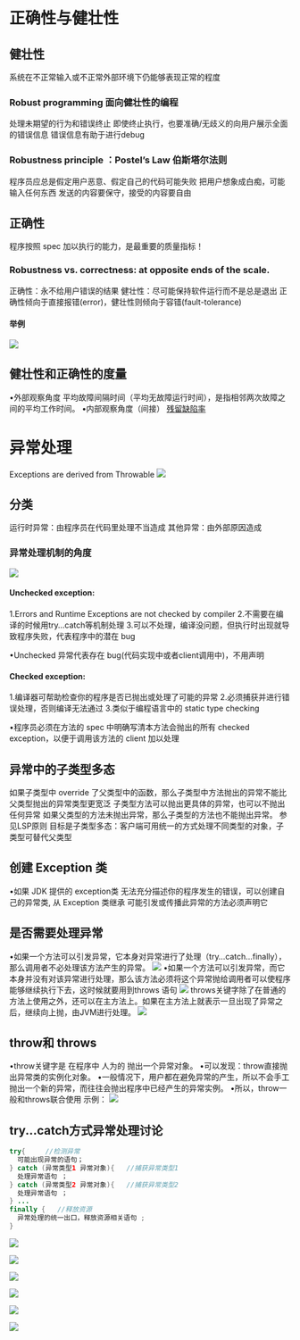 # 正确性与健壮性
## 健壮性
系统在不正常输入或不正常外部环境下仍能够表现正常的程度
### Robust programming 面向健壮性的编程
处理未期望的行为和错误终止
即使终止执行，也要准确/无歧义的向用户展示全面的错误信息
错误信息有助于进行debug

### Robustness principle ：Postel’s Law 伯斯塔尔法则
程序员应总是假定用户恶意、假定自己的代码可能失败
把用户想象成白痴，可能输入任何东西
发送的内容要保守，接受的内容要自由

## 正确性
程序按照 spec 加以执行的能力，是最重要的质量指标！

### Robustness vs. correctness: at opposite ends of the scale. 
正确性：永不给用户错误的结果
健壮性：尽可能保持软件运行而不是总是退出
正确性倾向于直接报错(error)，健壮性则倾向于容错(fault-tolerance)

#### 举例
![](Attachments/正确性与健壮性.svg)

## 健壮性和正确性的度量
•外部观察角度
	平均故障间隔时间（平均无故障运行时间），是指相邻两次故障之间的平均工作时间。
•内部观察角度（间接）
	[残留缺陷率](9.软件测试与测试优先的编程.md#残留缺陷率)
# 异常处理
Exceptions are derived from Throwable
![](Attachments/10.面向正确性与健壮性的软件构造.png)
## 分类
运行时异常：由程序员在代码里处理不当造成
其他异常：由外部原因造成

### 异常处理机制的角度
![](Attachments/checked和unchecked异常.svg)
#### Unchecked exception:
1.Errors and Runtime Exceptions are not checked by compiler
2.不需要在编译的时候用try…catch等机制处理
3.可以不处理，编译没问题，但执行时出现就导致程序失败，代表程序中的潜在 bug

•Unchecked 异常代表存在 bug(代码实现中或者client调用中)，不用声明
#### Checked exception:
1.编译器可帮助检查你的程序是否已抛出或处理了可能的异常
2.必须捕获并进行错误处理，否则编译无法通过
3.类似于编程语言中的 static type checking

•程序员必须在方法的 spec 中明确写清本方法会抛出的所有 checked exception，以便于调用该方法的 client 加以处理

## 异常中的子类型多态
如果子类型中 override 了父类型中的函数，那么子类型中方法抛出的异常不能比父类型抛出的异常类型更宽泛
子类型方法可以抛出更具体的异常，也可以不抛出任何异常
如果父类型的方法未抛出异常，那么子类型的方法也不能抛出异常。
参见LSP原则
	目标是子类型多态：客户端可用统一的方式处理不同类型的对象，子类型可替代父类型

## 创建 Exception 类
•如果 JDK 提供的 exception类 无法充分描述你的程序发生的错误，可以创建自己的异常类, 从 Exception 类继承
可能引发或传播此异常的方法必须声明它

## 是否需要处理异常
•如果一个方法可以引发异常，它本身对异常进行了处理（try…catch…finally），那么调用者不必处理该方法产生的异常。
![](Attachments/10.面向正确性与健壮性的软件构造-2.png)
•如果一个方法可以引发异常，而它本身并没有对该异常进行处理，那么该方法必须将这个异常抛给调用者可以使程序能够继续执行下去，这时候就要用到throws 语句
![](Attachments/10.面向正确性与健壮性的软件构造-3.png)
throws关键字除了在普通的方法上使用之外，还可以在主方法上。如果在主方法上就表示一旦出现了异常之后，继续向上抛，由JVM进行处理。
![](Attachments/10.面向正确性与健壮性的软件构造-4.png)

## throw和 throws
•throw关键字是 在程序中 人为的 抛出一个异常对象。
•可以发现：throw直接抛出异常类的实例化对象。
•一般情况下，用户都在避免异常的产生，所以不会手工抛出一个新的异常，而往往会抛出程序中已经产生的异常实例。
•所以，throw一般和throws联合使用
示例：
![](Attachments/10.面向正确性与健壮性的软件构造-5.png)

## try...catch方式异常处理讨论
```Java
try{     //检测异常
  可能出现异常的语句；   
} catch (异常类型1 异常对象){   //捕获异常类型1
  处理异常语句 ；
} catch (异常类型2 异常对象){   //捕获异常类型2
  处理异常语句 ；
} ...
finally {   //释放资源
  异常处理的统一出口，释放资源相关语句 ;
}
```
![](Attachments/10.面向正确性与健壮性的软件构造-6.png)

![](Attachments/10.面向正确性与健壮性的软件构造-7.png)

![](Attachments/10.面向正确性与健壮性的软件构造-8.png)

![](Attachments/10.面向正确性与健壮性的软件构造-9.png)

![](Attachments/10.面向正确性与健壮性的软件构造-10.png)

![](Attachments/10.面向正确性与健壮性的软件构造-11.png)

